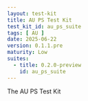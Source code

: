 ```yaml
---
layout: test-kit
title: AU PS Test Kit
test_kit_id: au_ps_suite
tags: [ AU ]
date: 2025-06-22
version: 0.1.1.pre
maturity: Low
suites:
  - title: 0.2.0-preview
    id: au_ps_suite
---
```


The AU PS Test Kit


